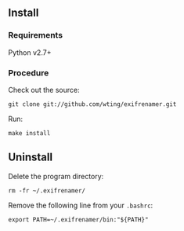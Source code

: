 ## Install

### Requirements

Python v2.7+

### Procedure

Check out the source:

    git clone git://github.com/wting/exifrenamer.git

Run:

    make install

## Uninstall

Delete the program directory:

    rm -fr ~/.exifrenamer/

Remove the following line from your `.bashrc`:

    export PATH=~/.exifrenamer/bin:"${PATH}"
